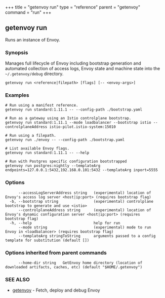 +++
title = "getenvoy run"
type = "reference"
parent = "getenvoy"
command = "run"
+++
## getenvoy run

Runs an instance of Envoy.

### Synopsis


Manages full lifecycle of Envoy including bootstrap generation and automated collection of access logs,
Envoy state and machine state into the `~/.getenvoy/debug` directory.

```
getenvoy run <reference|filepath> [flags] [-- <envoy-args>]
```

### Examples

```
# Run using a manifest reference.
getenvoy run standard:1.11.1 -- --config-path ./bootstrap.yaml

# Run as a gateway using an Istio controlplane bootstrap.
getenvoy run standard:1.11.1 --mode loadbalancer --bootstrap istio --controlplaneAddress istio-pilot.istio-system:15010

# Run using a filepath.
getenvoy run ./envoy -- --config-path ./bootstrap.yaml

# List available Envoy flags.
getenvoy run standard:1.11.1 -- --help

# Run with Postgres specific configuration bootstrapped
getenvoy run postgres:nightly --templateArg endpoints=127.0.0.1:5432,192.168.0.101:5432 --templateArg inport=5555

```

### Options

```
      --accessLogServerAddress string   (experimental) location of Envoy's access log server <host|ip:port> (requires bootstrap flag)
  -b, --bootstrap string                (experimental) controlplane bootstrap to generate and use <istio>
      --controlplaneAddress string      (experimental) location of Envoy's dynamic configuration server <host|ip:port> (requires bootstrap flag)
  -h, --help                            help for run
      --mode string                     (experimental) mode to run Envoy in <loadbalancer> (requires bootstrap flag)
      --templateArg stringToString      arguments passed to a config template for substitution (default [])
```

### Options inherited from parent commands

```
      --home-dir string   GetEnvoy home directory (location of downloaded artifacts, caches, etc) (default "$HOME/.getenvoy")
```

### SEE ALSO

* [getenvoy](/reference/getenvoy)	 - Fetch, deploy and debug Envoy

